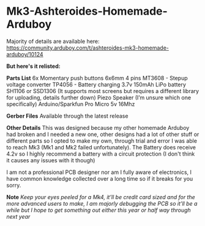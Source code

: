 # Mk3-Ashteroides-Homemade-Arduboy
Majority of details are available here: https://community.arduboy.com/t/ashteroides-mk3-homemade-arduboy/10124

**But here's it relisted:**

**Parts List**
6x Momentary push buttons 6x6mm 4 pins
MT3608 - Stepup voltage converter
TP4056 - Battery charging
3.7v 150mAh LiPo battery
SH1106 or SSD1306 (It supports most screens but requires a different library for uploading, details further down)
Piezo Speaker (I’m unsure which one specifically)
Arduino/Sparkfun Pro Micro 5v 16Mhz

**Gerber Files**
Available through the latest release

**Other Details**
This was designed because my other homemade Arduboy had broken and I needed a new one, other designs had a lot of other stuff or different parts so I opted to make my own, through trial and error I was able to reach Mk3 (Mk1 and Mk2 failed unfortunately). The Battery does receive 4.2v so I highly recommend a battery with a circuit protection (I don't think it causes any issues with it though)

I am not a professional PCB designer nor am I fully aware of electronics, I have common knowledge collected over a long time so if it breaks for you sorry.

**Note** *Keep your eyes peeled for a Mk4, it’ll be credit card sized and for the more advanced users to make, I am majorly debugging the PCB so it’ll be a while but I hope to get something out either this year or half way through next year*

